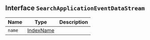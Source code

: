 ## Interface `SearchApplicationEventDataStream`

| Name | Type | Description |
| - | - | - |
| `name` | [IndexName](./IndexName.md) | &nbsp; |
